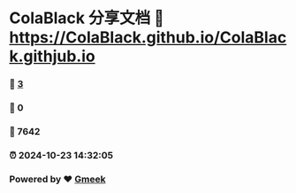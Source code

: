 # ColaBlack 分享文档 :link: https://ColaBlack.github.io/ColaBlack.githjub.io 
### :page_facing_up: [3](https://ColaBlack.github.io/ColaBlack.githjub.io/tag.html) 
### :speech_balloon: 0 
### :hibiscus: 7642 
### :alarm_clock: 2024-10-23 14:32:05 
### Powered by :heart: [Gmeek](https://github.com/Meekdai/Gmeek)

